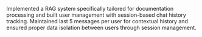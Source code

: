 Implemented a RAG system specifically tailored for documentation processing and built user management with session-based chat history tracking. 
Maintained last 5 messages per user for contextual history and ensured proper data isolation between users through session management.
